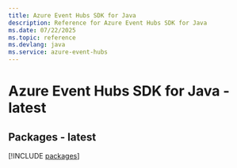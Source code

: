 ```yaml
---
title: Azure Event Hubs SDK for Java
description: Reference for Azure Event Hubs SDK for Java
ms.date: 07/22/2025
ms.topic: reference
ms.devlang: java
ms.service: azure-event-hubs
---
```

# Azure Event Hubs SDK for Java - latest
## Packages - latest
[!INCLUDE [packages](event-hubs-index.md)]